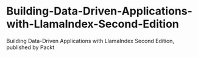 # Building-Data-Driven-Applications-with-LlamaIndex-Second-Edition
Building Data-Driven Applications with LlamaIndex Second Edition, published by Packt
